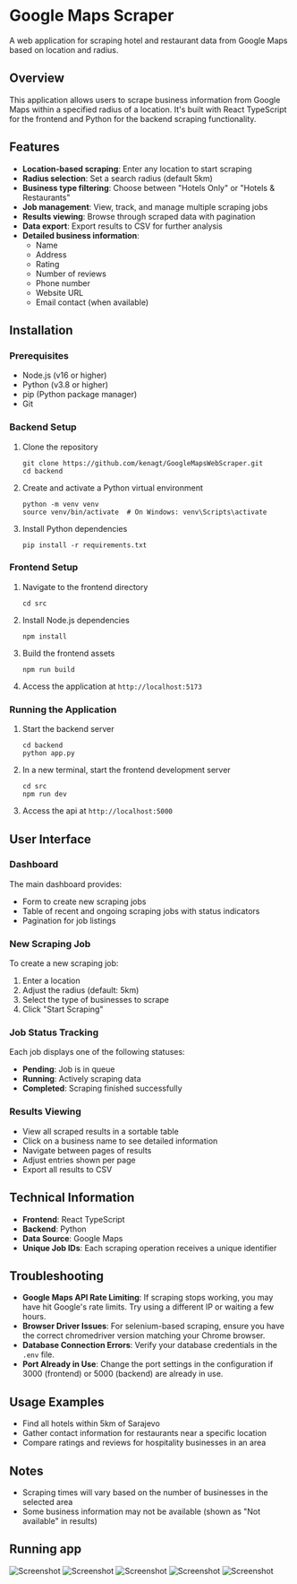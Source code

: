 # Google Maps Scraper

A web application for scraping hotel and restaurant data from Google Maps based on location and radius.

## Overview

This application allows users to scrape business information from Google Maps within a specified radius of a location. It's built with React TypeScript for the frontend and Python for the backend scraping functionality.

## Features

- **Location-based scraping**: Enter any location to start scraping
- **Radius selection**: Set a search radius (default 5km)
- **Business type filtering**: Choose between "Hotels Only" or "Hotels & Restaurants"
- **Job management**: View, track, and manage multiple scraping jobs
- **Results viewing**: Browse through scraped data with pagination
- **Data export**: Export results to CSV for further analysis
- **Detailed business information**:
  - Name
  - Address
  - Rating
  - Number of reviews
  - Phone number
  - Website URL
  - Email contact (when available)

## Installation

### Prerequisites
- Node.js (v16 or higher)
- Python (v3.8 or higher)
- pip (Python package manager)
- Git

### Backend Setup
1. Clone the repository
   ```
   git clone https://github.com/kenagt/GoogleMapsWebScraper.git
   cd backend
   ```

2. Create and activate a Python virtual environment
   ```
   python -m venv venv
   source venv/bin/activate  # On Windows: venv\Scripts\activate
   ```

3. Install Python dependencies
   ```
   pip install -r requirements.txt
   ```

### Frontend Setup
1. Navigate to the frontend directory
   ```
   cd src
   ```

2. Install Node.js dependencies
   ```
   npm install
   ```

3. Build the frontend assets
   ```
   npm run build
   ```

4. Access the application at `http://localhost:5173`

### Running the Application
1. Start the backend server
   ```
   cd backend
   python app.py
   ```

2. In a new terminal, start the frontend development server
   ```
   cd src
   npm run dev
   ```

3. Access the api at `http://localhost:5000`

## User Interface

### Dashboard

The main dashboard provides:
- Form to create new scraping jobs
- Table of recent and ongoing scraping jobs with status indicators
- Pagination for job listings

### New Scraping Job

To create a new scraping job:
1. Enter a location
2. Adjust the radius (default: 5km)
3. Select the type of businesses to scrape
4. Click "Start Scraping"

### Job Status Tracking

Each job displays one of the following statuses:
- **Pending**: Job is in queue
- **Running**: Actively scraping data
- **Completed**: Scraping finished successfully

### Results Viewing

- View all scraped results in a sortable table
- Click on a business name to see detailed information
- Navigate between pages of results
- Adjust entries shown per page
- Export all results to CSV

## Technical Information

- **Frontend**: React TypeScript
- **Backend**: Python
- **Data Source**: Google Maps
- **Unique Job IDs**: Each scraping operation receives a unique identifier

## Troubleshooting

- **Google Maps API Rate Limiting**: If scraping stops working, you may have hit Google's rate limits. Try using a different IP or waiting a few hours.
- **Browser Driver Issues**: For selenium-based scraping, ensure you have the correct chromedriver version matching your Chrome browser.
- **Database Connection Errors**: Verify your database credentials in the `.env` file.
- **Port Already in Use**: Change the port settings in the configuration if 3000 (frontend) or 5000 (backend) are already in use.

## Usage Examples

- Find all hotels within 5km of Sarajevo
- Gather contact information for restaurants near a specific location
- Compare ratings and reviews for hospitality businesses in an area

## Notes

- Scraping times will vary based on the number of businesses in the selected area
- Some business information may not be available (shown as "Not available" in results)


## Running app

![Screenshot](screenshots/1.png)
![Screenshot](screenshots/2.png)
![Screenshot](screenshots/3.png)
![Screenshot](screenshots/4.png)
![Screenshot](screenshots/5.png)
